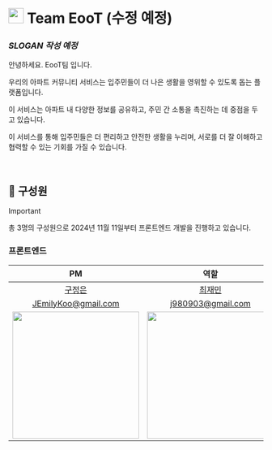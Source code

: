 #  <img src="https://github.com/user-attachments/assets/fb3aca2d-b6b6-47fb-aa84-2b93ef37b2a0" width="30rem" height="30rem" /> Team EooT (수정 예정)


### **_SLOGAN 작성 예정_**


안녕하세요. EooT팀 입니다.

우리의 아파트 커뮤니티 서비스는 입주민들이 더 나은 생활을 영위할 수 있도록 돕는 플랫폼입니다. 

이 서비스는 아파트 내 다양한 정보를 공유하고, 주민 간 소통을 촉진하는 데 중점을 두고 있습니다.

이 서비스를 통해 입주민들은 더 편리하고 안전한 생활을 누리며, 서로를 더 잘 이해하고 협력할 수 있는 기회를 가질 수 있습니다.

<br/>

## 👥 구성원

> [!IMPORTANT]
> 총 3명의 구성원으로 2024년 11월 11일부터 프론트엔드 개발을 진행하고 있습니다.

### 프론트엔드

| PM | 역할 | 역할 |
| :-: | :-: | :-: |
| [구정은](https://github.com/JEmilyKoo) | [최재민](https://github.com/jaesimin0903) | [황민호](https://github.com/hellosonic-r) |
| JEmilyKoo@gmail.com | j980903@gmail.com | hellommmh@gmail.com |
| <img src="https://github.com/JEmilyKoo.png" width="250" /> | <img src="https://github.com/jaesimin0903.png" width="250" /> | <img src="https://github.com/hellosonic-r.png" width="250" /> |
